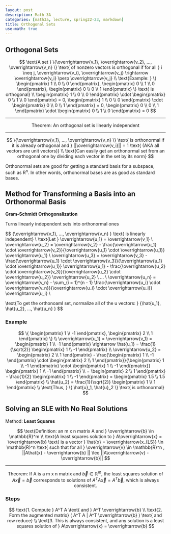 ```yaml
---
layout: post
description: Math 3A
categories: [math3a, lecture, spring22-23, markdown]
title: Orthogonal Sets
use-math: true
---
```


## Orthogonal Sets

$$
\text{A set } \{\overrightarrow{v_1}, \overrightarrow{v_2}, ..., \overrightarrow{v_n} \} \text{ of nonzero vectors is orthogonal if for all } i \neq j, \overrightarrow{v_i}, \overrightarrow{v_j} \rightarrow \overrightarrow{v_i} \perp \overrightarrow{v_j} \\
\text{Example: } \{ \begin{pmatrix} 1 \\ 0 \\ 0 \end{pmatrix}, \begin{pmatrix} 0 \\ 1 \\ 0 \end{pmatrix}, \begin{pmatrix} 0 \\ 0 \\ 1 \end{pmatrix} \} \text{ is orthogonal} \\
\begin{pmatrix} 1 \\ 0 \\ 0 \end{pmatrix} \cdot \begin{pmatrix} 0 \\ 1 \\ 0 \end{pmatrix} = 0, \begin{pmatrix} 1 \\ 0 \\ 0 \end{pmatrix} \cdot \begin{pmatrix} 0 \\ 0 \\ 1 \end{pmatrix} = 0, \begin{pmatrix} 0 \\ 0 \\ 1 \end{pmatrix} \cdot \begin{pmatrix} 0 \\ 1 \\ 0 \end{pmatrix} = 0
$$

<hr>

$$
\text{Theorem: An orthogonal set is linearly independent}
$$

<hr>

$$
\{\overrightarrow{v_1}, ..., \overrightarrow{v_n} \} \text{ is orthonormal if it is already orthogonal and } ||\overrightarrow{v_i}|| = 1 \text{ (AKA all vectors are unit vectors)} \\
\text{Can easily get an orthonormal set from an orthogonal one by dividing each vector in the set by its norm}
$$

Orthonormal sets are good for getting a standard basis for a subspace, such as R<sup>n</sup>. In other words, orthonormal bases are as good as standard bases.

## Method for Transforming a Basis into an Orthonormal Basis

**Gram-Schmidt Orthogonalization**

Turns linearly independent sets into orthonormal ones

$$
\{\overrightarrow{v_1}, ..., \overrightarrow{v_n} \} \text{ is linearly independent} \\
\text{Let } \overrightarrow{u_1} = \overrightarrow{v_1} \\
\overrightarrow{u_2} = \overrightarrow{v_2} - \frac{\overrightarrow{u_1} \cdot \overrightarrow{v_2}}{\overrightarrow{u_1} \cdot \overrightarrow{u_1}} \overrightarrow{u_1} \\
\overrightarrow{u_3} = \overrightarrow{v_3} - \frac{\overrightarrow{u_1} \cdot \overrightarrow{v_3}}{\overrightarrow{u_1} \cdot \overrightarrow{u_1}} \overrightarrow{u_1} - \frac{\overrightarrow{u_2} \cdot \overrightarrow{v_3}}{\overrightarrow{u_2} \cdot \overrightarrow{u_2}} \overrightarrow{u_2} \\
... \\
\overrightarrow{u_n} = \overrightarrow{v_n} - \sum_{i = 1}^{n - 1} \frac{\overrightarrow{u_i} \cdot \overrightarrow{v_n}}{\overrightarrow{u_i} \cdot \overrightarrow{u_i}} \overrightarrow{u_i} \\

\text{To get the orthonoaml set, normalize all of the u vectors: } \{\hat{u_1}, \hat{u_2}, ..., \hat{u_n} \}
$$

### Example

$$
\{ \begin{pmatrix} 1 \\ -1 \end{pmatrix}, \begin{pmatrix} 2 \\ 1 \end{pmatrix} \} \\
\overrightarrow{u_1} = \overrightarrow{v_1} = \begin{pmatrix} 1 \\ -1 \end{pmatrix} \rightarrow \hat{u_1} = \frac{1}{\sqrt{2}} \begin{pmatrix} 1 \\ -1 \end{pmatrix} \\
\overrightarrow{u_2} = \begin{pmatrix} 2 \\ 1 \end{pmatrix} - \frac{\begin{pmatrix} 1 \\ -1 \end{pmatrix} \cdot \begin{pmatrix} 2 \\ 1 \end{pmatrix}}{\begin{pmatrix} 1 \\ -1 \end{pmatrix} \cdot \begin{pmatrix} 1 \\ -1 \end{pmatrix}} \begin{pmatrix} 1 \\ -1 \end{pmatrix} \\
= \begin{pmatrix} 2 \\ 1 \end{pmatrix} - \frac{1}{2} \begin{pmatrix} 1 \\ -1 \end{pmatrix} = \begin{pmatrix} 1.5 \\ 1.5 \end{pmatrix} \\
\hat{u_2} = \frac{1}{\sqrt{2}} \begin{pmatrix} 1 \\ 1 \end{pmatrix} \\
\text{Thus, } \{ \hat{u}_1, \hat{u}_2 \} \text{ is orthonormal}
$$

## Solving an SLE with No Real Solutions

Method: **Least Squares**

$$
\text{Definition: an m x n matrix A and } \overrightarrow{b} \in \mathbb{R}^m \\
\text{A least squares solution to } A\overrightarrow{x} = \overrightarrow{b} \text{ is a vector } \hat{x} = \overrightarrow{x_{LS}} \in \mathbb{R}^n \text{ such that for all } \overrightarrow{v} \in \mathbb{R}^n , ||A\hat{x} - \overrightarrow{b} || \leq ||A\overrightarrow{v} - \overrightarrow{b}||
$$

<hr>

$$
\text{Theorem: If A is a m x n matrix and } \overrightarrow{b} \in \mathbb{R}^m \text{, the least squares solution of } A\overrightarrow{x} = \overrightarrow{b} \text{ corresponds to solutions of } A^T A\overrightarrow{x} = A^T \overrightarrow{b} \text{, which is always consistent.}
$$

### Steps

$$
\text{1. Compute } A^T A \text{ and } A^T \overrightarrow{b} \\
\text{2. Form the augmented matrix}  ( A^T A | A^T \overrightarrow{b} ) \text{ and row reduce} \\
\text{3. This is always consistent, and any solution is a least squares solution of } A\overrightarrow{x} = \overrightarrow{b}
$$